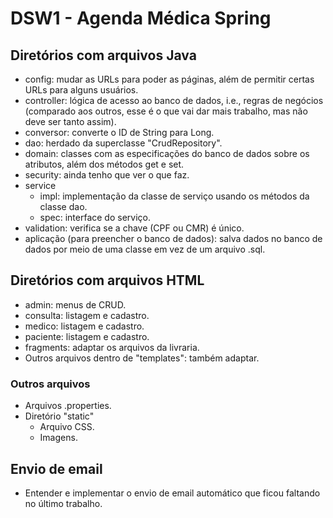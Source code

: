 # DSW1 - Agenda Médica Spring

## Diretórios com arquivos Java

- config: mudar as URLs para poder as páginas, além de permitir certas URLs para alguns usuários.
- controller: lógica de acesso ao banco de dados, i.e., regras de negócios (comparado aos outros, esse é o que vai dar mais trabalho, mas não deve ser tanto assim).
- conversor: converte o ID de String para Long.
- dao: herdado da superclasse "CrudRepository".
- domain: classes com as especificações do banco de dados sobre os atributos, além dos métodos get e set.
- security: ainda tenho que ver o que faz.
- service
    - impl: implementação da classe de serviço usando os métodos da classe dao.
    - spec: interface do serviço.
- validation: verifica se a chave (CPF ou CMR) é único.
- aplicação (para preencher o banco de dados): salva dados no banco de dados por meio de uma classe em vez de um arquivo .sql.

## Diretórios com arquivos HTML

- admin: menus de CRUD.
- consulta: listagem e cadastro.
- medico: listagem e cadastro.
- paciente: listagem e cadastro.
- fragments: adaptar os arquivos da livraria.
- Outros arquivos dentro de "templates": também adaptar.

### Outros arquivos

- Arquivos .properties.
- Diretório "static"
    - Arquivo CSS.
    - Imagens.

## Envio de email

- Entender e implementar o envio de email automático que ficou faltando no último trabalho.
